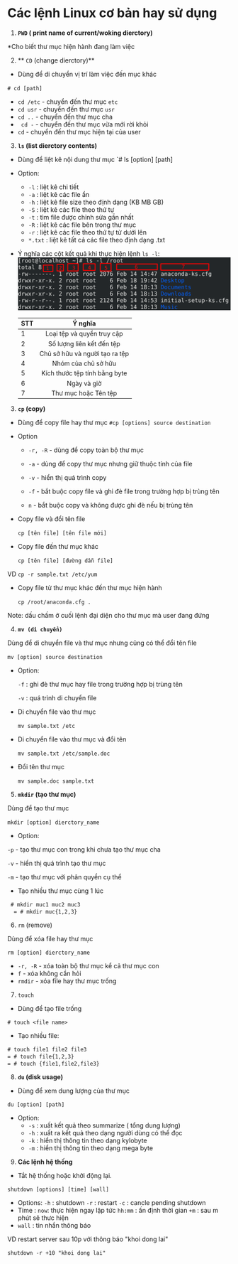 # Các lệnh Linux cơ bản hay sử dụng

1. **`PWD` ( print name of current/woking dierctory)**

*Cho biết thư mục hiện hành đang làm việc 

2. ** `CD` (change dierctory)**

* Dùng để di chuyển vị trí làm việc đến mục khác

 `# cd [path]`

* `cd /etc` - chuyển đến thư mục `etc` 
* `cd usr` - chuyển đến thư mục `usr` 
* `cd ..` - chuyển đến thư mục cha 
* ` cd -` - chuyển đến thư mục vừa mới rời khỏi 
* `cd` - chuyển đến thư mục hiện tại của user
3. **`ls` (list dierctory contents)**
* Dùng để liệt kê nội dung thư mục
`# ls [option] [path]
* Option:
    * `-l` : liệt kê chi tiết 
	* `-a` : liệt kê các file ẩn
	* `-h` : liệt kê file size theo định dạng (KB MB GB)
	* `-S` : liệt kê các file theo thứ tự
	* `-t` : tìm file được chỉnh sửa gần nhất
	* `-R` : liệt kê các file bên trong thư mục
	* `-r` : liệt kê các file theo thứ tự từ dưới lên
    * `*.txt` : liệt kê tất cả các file theo định dạng .txt
* Ý nghĩa các cột kết quả khi thực hiện lệnh `ls -l`:
![](image/command1.png)

   |STT|Ý nghĩa|
   |---|:-----:|
   |1| Loại tệp và quyền truy cập     |
   |2| Số lượng liên kết đến tệp      |
   |3| Chủ sở hữu và người tạo ra tệp |
   |4| Nhóm của chủ sở hữu            |
   |5| Kích thước tệp tính bằng byte  |
   |6| Ngày và giờ                    |
   |7| Thư mục hoặc Tên tệp           |
3. **`cp` (copy)**
* Dùng để copy file hay thư mục
`#cp [options] source destination`
* Option
    * `-r, -R` - dùng để copy toàn bộ thư mục

	* `-a` - dùng để copy thư mục nhưng giữ thuộc tính của file	
	* `-v` - hiển thị quá trình copy	
	* `-f` - bắt buộc copy file và ghi đè file trong trường hợp bị trùng tên	
	* `n` - bắt buộc copy và không được ghi đè nếu bị trùng tên
	
* Copy file và đổi tên file 
	
   `cp [tên file] [tên file mới]`
   
* Copy file đến thư mục khác

   `cp [tên file] [đường dẫn file]`
   
VD `cp -r sample.txt /etc/yum`

* Copy file từ thư mục khác đến thư mục hiện hành

   `cp /root/anaconda.cfg .`
   
Note: dấu chấm ở cuối lệnh đại diện cho thư mục mà user đang đứng

4. **`mv (di chuyển)`**

Dùng để di chuyển file và thư mục nhưng cũng có thể đổi tên file

`mv [option] source destination`

* Option:

  `-f` : ghi đè thư mục hay file trong trường hợp bị trùng tên
  
  `-v` : quá trình di chuyển file 
  
* Di chuyển file vào thư mục

   `mv sample.txt /etc`
   
* Di chuyển file vào thư mục và đổi tên 

   `mv sample.txt /etc/sample.doc`
   
* Đổi tên thư mục 

   `mv sample.doc sample.txt`
   
5. **`mkdir` (tạo thư mục)**

Dùng để tạo thư mục

 `mkdir [option] dierctory_name`
 
* Option:

`-p` - tạo thư mục con trong khi chưa tạo thư mục cha

`-v` - hiển thị quá trình tạo thư mục

`-m` - tạo thư mục với phân quyền cụ thể

* Tạo nhiều thư mục cùng 1 lúc
```
 # mkdir muc1 muc2 muc3
  = # mkdir muc{1,2,3}
 ```
 6. `rm` (remove)
 
Dùng để xóa file hay thư mục
 ```
 rm [option] dierctory_name
 ```
   * `-r, -R` - xóa toàn bộ thư mục kể cả thư mục con 
   * `f` - xóa không cần hỏi 
   * `rmdir` - xóa file hay thư mục trống
 7. `touch`
 * Dùng để tạo file trống 
 ```
 # touch <file name>
 ```
 * Tạo nhiều file:
 ```
 # touch file1 file2 file3
 = # touch file{1,2,3}
 = # touch {file1,file2,file3}
 ```
 
 8. **`du` (disk usage)**
 
 * Dùng để xem dung lượng của thư mục
 ```
 du [option] [path]
 ```
 * Option:
     * `-s` : xuất kết quả theo summarize ( tổng dung lượng)
     * `-h` : xuất ra kết quả theo dạng người dùng có thể đọc
     * `-k` : hiển thị thông tin theo dạng kylobyte
     * `-m` : hiển thị thông tin theo dạng mega byte 
 9. **Các lệnh hệ thống**
 * Tắt hệ thống hoặc khởi động lại.
 ```
 shutdown [options] [time] [wall]
```
   * Options:
       `-h` : shutdown
       `-r` : restart
       `-c` : cancle pending shutdown
   * Time :
       `now`: thực hiện ngay lập tức
       `hh:mm` : ấn định thời gian
	   `+m` : sau m phút sẽ thưc hiện 
   * `wall` : tin nhắn thông báo
   
   VD restart server sau 10p với thông báo "khoi dong lai"
   ```
   shutdown -r +10 "khoi dong lai"
```   


   
   
   
	


